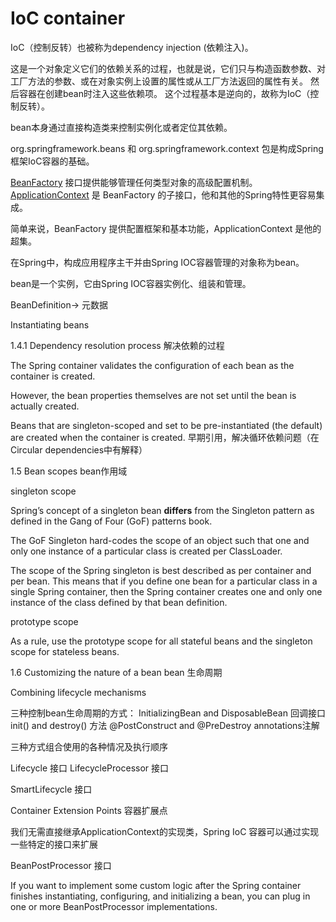 # IoC container

IoC（控制反转）也被称为dependency injection (依赖注入)。

这是一个对象定义它们的依赖关系的过程，也就是说，它们只与构造函数参数、对工厂方法的参数、或在对象实例上设置的属性或从工厂方法返回的属性有关。
然后容器在创建bean时注入这些依赖项。
这个过程基本是逆向的，故称为IoC（控制反转）。

bean本身通过直接构造类来控制实例化或者定位其依赖。

org.springframework.beans 和 org.springframework.context 包是构成Spring框架IoC容器的基础。

[BeanFactory](https://docs.spring.io/spring-framework/docs/5.0.8.RELEASE/javadoc-api/org/springframework/beans/factory/BeanFactory.html) 接口提供能够管理任何类型对象的高级配置机制。
[ApplicationContext](https://docs.spring.io/spring-framework/docs/5.0.8.RELEASE/javadoc-api/org/springframework/context/ApplicationContext.html) 是 BeanFactory 的子接口，他和其他的Spring特性更容易集成。

简单来说，BeanFactory 提供配置框架和基本功能，ApplicationContext 是他的超集。

在Spring中，构成应用程序主干并由Spring IOC容器管理的对象称为bean。

bean是一个实例，它由Spring IOC容器实例化、组装和管理。

BeanDefinition-> 元数据

Instantiating beans

1.4.1 Dependency resolution process 解决依赖的过程

The Spring container validates the configuration of each bean as the container is created. 

However, the bean properties themselves are not set until the bean is actually created.

Beans that are singleton-scoped and set to be pre-instantiated (the default) are created when the container is created.  早期引用，解决循环依赖问题（在Circular dependencies中有解释）

1.5 Bean scopes 
bean作用域

singleton scope

Spring’s concept of a singleton bean **differs** from the Singleton pattern as defined in the Gang of Four (GoF) patterns book.

The GoF Singleton hard-codes the scope of an object such that one and only one instance of a particular class is created per ClassLoader.

The scope of the Spring singleton is best described as per container and per bean. This means that if you define one bean for a particular class in a single Spring container, then the Spring container creates one and only one instance of the class defined by that bean definition.

prototype scope

 As a rule, use the prototype scope for all stateful beans and the singleton scope for stateless beans.

 1.6  Customizing the nature of a bean
 bean 生命周期

Combining lifecycle mechanisms

 三种控制bean生命周期的方式：
 InitializingBean and DisposableBean 回调接口
 init() and destroy() 方法
 @PostConstruct and @PreDestroy annotations注解

 三种方式组合使用的各种情况及执行顺序 

 Lifecycle 接口 LifecycleProcessor 接口 

 SmartLifecycle 接口

 Container Extension Points 容器扩展点

 我们无需直接继承ApplicationContext的实现类，Spring IoC 容器可以通过实现一些特定的接口来扩展

 BeanPostProcessor 接口
 
 If you want to implement some custom logic after the Spring container finishes instantiating, configuring, and initializing a bean, you can plug in one or more BeanPostProcessor implementations.



